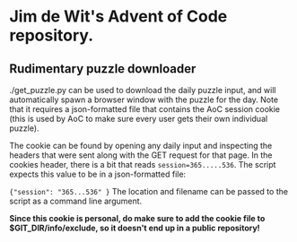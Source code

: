 # Jim de Wit's Advent of Code repository.

## Rudimentary puzzle downloader 
./get_puzzle.py can be used to download the daily puzzle input, and will automatically spawn
a browser window with the puzzle for the day. Note that it requires a json-formatted file
that contains the AoC session cookie (this is used by AoC to make sure every user gets their
own individual puzzle).

The cookie can be found by opening any daily input and inspecting the headers that were sent
along with the GET request for that page. In the cookies header, there is a bit that reads
```session=365.....536```. The script expects this value to be in a json-formatted file:

```{"session": "365...536" }``` The location and filename can be passed to the script as a
command line argument.

**Since this cookie is personal, do make sure to add the cookie file to $GIT_DIR/info/exclude,
so it doesn't end up in a public repository!**